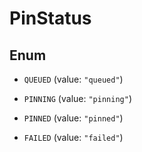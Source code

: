 

# PinStatus

## Enum


* `QUEUED` (value: `"queued"`)

* `PINNING` (value: `"pinning"`)

* `PINNED` (value: `"pinned"`)

* `FAILED` (value: `"failed"`)



